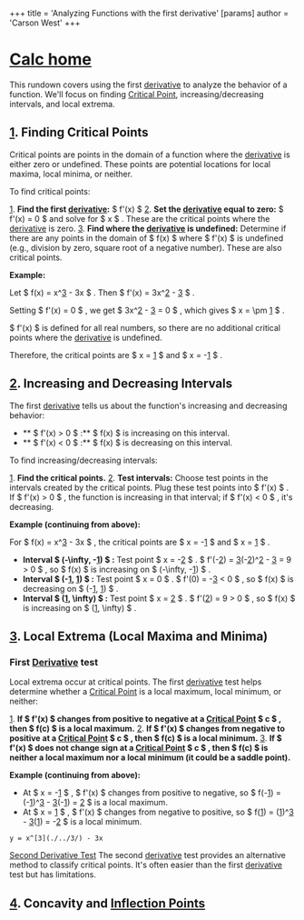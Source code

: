 +++
 title = 'Analyzing Functions with the first derivative'
[params]
	author = 'Carson West'
+++
# [Calc home](./../calc-home/)

This rundown covers using the first [derivative](./../derivative/) to analyze the behavior of a function.  We'll focus on finding [Critical Point](./../critical-point/), increasing/decreasing intervals, and local extrema.

## [1](./../1/). Finding Critical Points

Critical points are points in the domain of a function where the [derivative](./../derivative/) is either zero or undefined.  These points are potential locations for local maxima, local minima, or neither.

To find critical points:

[1](./../1/). **Find the first [derivative](./../derivative/):**  $ f'(x) $ 
[2](./../2/). **Set the [derivative](./../derivative/) equal to zero:**  $ f'(x) = 0 $  and solve for  $ x $ .  These are the critical points where the [derivative](./../derivative/) is zero.
[3](./../3/). **Find where the [derivative](./../derivative/) is undefined:** Determine if there are any points in the domain of  $ f(x) $  where  $ f'(x) $  is undefined (e.g., division by zero, square root of a negative number). These are also critical points.

**Example:**

Let  $ f(x) = x^[3](./../3/) - 3x $ . Then  $ f'(x) = 3x^[2](./../2/) - [3](./../3/) $ .

Setting  $ f'(x) = 0 $ , we get  $ 3x^[2](./../2/) - [3](./../3/) = 0 $ , which gives  $ x = \pm [1](./../1/) $ .

 $ f'(x) $  is defined for all real numbers, so there are no additional critical points where the [derivative](./../derivative/) is undefined.

Therefore, the critical points are  $ x = [1](./../1/) $  and  $ x = -[1](./../1/) $ .


## [2](./../2/). Increasing and Decreasing Intervals

The first [derivative](./../derivative/) tells us about the function's increasing and decreasing behavior:

* ** $ f'(x) > 0 $ :**   $ f(x) $  is increasing on this interval.
* ** $ f'(x) < 0 $ :**  $ f(x) $  is decreasing on this interval.

To find increasing/decreasing intervals:

[1](./../1/). **Find the critical points.**
[2](./../2/). **Test intervals:** Choose test points in the intervals created by the critical points.  Plug these test points into  $ f'(x) $ . If  $ f'(x) > 0 $ , the function is increasing in that interval; if  $ f'(x) < 0 $ , it's decreasing.


**Example (continuing from above):**

For  $ f(x) = x^[3](./../3/) - 3x $ , the critical points are  $ x = -[1](./../1/) $  and  $ x = [1](./../1/) $ .

* **Interval  $ (-\infty, -[1](./../1/)) $ :** Test point  $ x = -[2](./../2/) $ .  $ f'(-[2](./../2/)) = [3](./../3/)(-[2](./../2/))^[2](./../2/) - [3](./../3/) = 9 > 0 $ , so  $ f(x) $  is increasing on  $ (-\infty, -[1](./../1/)) $ .
* **Interval  $ (-[1](./../1/), [1](./../1/)) $ :** Test point  $ x = 0 $ .  $ f'(0) = -[3](./../3/) < 0 $ , so  $ f(x) $  is decreasing on  $ (-[1](./../1/), [1](./../1/)) $ .
* **Interval  $ ([1](./../1/), \infty) $ :** Test point  $ x = [2](./../2/) $ .  $ f'([2](./../2/)) = 9 > 0 $ , so  $ f(x) $  is increasing on  $ ([1](./../1/), \infty) $ .


## [3](./../3/). Local Extrema (Local Maxima and Minima)

### First [Derivative](./../derivative/) test
Local extrema occur at critical points.  The first [derivative](./../derivative/) test helps determine whether a [Critical Point](./../critical-point/) is a local maximum, local minimum, or neither:

[1](./../1/). **If  $ f'(x) $  changes from positive to negative at a [Critical Point](./../critical-point/)  $ c $ , then  $ f(c) $  is a local maximum.**
[2](./../2/). **If  $ f'(x) $  changes from negative to positive at a [Critical Point](./../critical-point/)  $ c $ , then  $ f(c) $  is a local minimum.**
[3](./../3/). **If  $ f'(x) $  does not change sign at a [Critical Point](./../critical-point/)  $ c $ , then  $ f(c) $  is neither a local maximum nor a local minimum (it could be a saddle point).**


**Example (continuing from above):**

* At  $ x = -[1](./../1/) $ ,  $ f'(x) $  changes from positive to negative, so  $ f(-[1](./../1/)) = (-[1](./../1/))^[3](./../3/) - [3](./../3/)(-[1](./../1/)) = [2](./../2/) $  is a local maximum.
* At  $ x = [1](./../1/) $ ,  $ f'(x) $  changes from negative to positive, so  $ f([1](./../1/)) = ([1](./../1/))^[3](./../3/) - [3](./../3/)([1](./../1/)) = -[2](./../2/) $  is a local minimum.


```desmos-graph
y = x^[3](./../3/) - 3x
```

[Second Derivative Test](./../second-derivative-test/)  The second [derivative](./../derivative/) test provides an alternative method to classify critical points.  It's often easier than the first [derivative](./../derivative/) test but has limitations.

## [4](./../4/). Concavity and [Inflection Points](./../inflection-points/)

